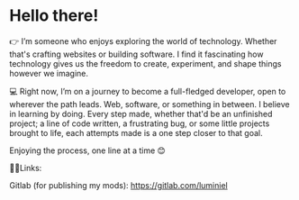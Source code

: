 # Hello there!

👉 I’m someone who enjoys exploring the world of technology. Whether that's crafting websites or building software. I find it fascinating how technology gives us the freedom to create, experiment, and shape things however we imagine.

💻 Right now, I’m on a journey to become a full-fledged developer, open to wherever the path leads. Web, software, or something in between. I believe in learning by doing. Every step made, whether that'd be an unfinished project; a line of code written, a frustrating bug, or some little projects brought to life, each attempts made is a one step closer to that goal.

Enjoying the process, one line at a time 😊

⛓️‍💥Links:

Gitlab (for publishing my mods): https://gitlab.com/luminiel 
